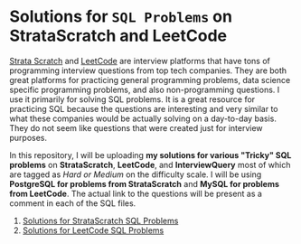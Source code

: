 # Solutions for `SQL Problems` on StrataScratch and LeetCode 

[Strata Scratch](https://www.stratascratch.com/) and [LeetCode](https://leetcode.com/) are interview platforms that have tons of programming interview questions from top tech companies. They are both great platforms for practicing general programming problems, data science specific programming problems, and also non-programming questions. I use it primarily for solving SQL problems. It is a great resource for practicing SQL because the questions are interesting and very similar to what these companies would be actually solving on a day-to-day basis. They do not seem like questions that were created just for interview purposes. 
<br>

In this repository, I will be uploading **my solutions for various "Tricky" SQL problems** on **StrataScratch**, **LeetCode**, and **InterviewQuery** most of which are tagged as *Hard or Medium* on the difficulty scale. I will be using **PostgreSQL for problems from StrataScratch** and **MySQL for problems from LeetCode**. The actual link to the questions will be present as a comment in each of the SQL files.

1. [Solutions for StrataScratch SQL Problems](StrataScratch)
2. [Solutions for LeetCode SQL Problems](LeetCode)
